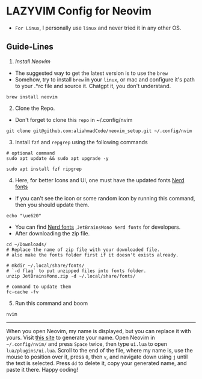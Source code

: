 # LAZYVIM Config for Neovim

- `For Linux`, I personally use `linux` and never tried it in any other OS.

## Guide-Lines

1. _Install Neovim_
 - The suggested way to get the latest version is to use the `brew`
 - Somehow, try to install `brew` in your `linux`, or mac and configure it's path to your .*rc file and source it. Chatgpt it, you don't understand.
 ```
brew install neovim
```

2. Clone the Repo.
  - Don't forget to clone this `repo` in ~/.config/nvim

```
git clone git@github.com:aliahmadCode/neovim_setup.git ~/.config/nvim
```
 
3. Install `fzf` and `repgrep` using the following commands

```
# optional command
sudo apt update && sudo apt upgrade -y
```

```
sudo apt install fzf ripgrep
```
4. Here, for better Icons and UI, one must have the updated fonts [Nerd fonts](https://www.nerdfonts.com/font-downloads)
 - If you can't see the icon or some random icon by running this command, then you should update them.
 ```
echo "\ue620"

```
 - You can find [Nerd fonts](https://www.nerdfonts.com/font-downloads) ,`JetBrainsMono Nerd fonts` for developers. 
 - After downloading the zip file.
 ```
cd ~/Downloads/
# Replace the name of zip file with your downloaded file.
# also make the fonts folder first if it doesn't exists already.

# mkdir ~/.local/share/fonts/
# `-d flag` to put unzipped files into fonts folder.
unzip JetBrainsMono.zip -d ~/.local/share/fonts/

# command to update them
fc-cache -fv
```
5. Run this command and boom
```
nvim
```

---

When you open Neovim, my name is displayed, but you can replace it with yours. Visit [this site](https://patorjk.com/software/taag/) to generate your name. Open Neovim in `~/.config/nvim/` and press `Space` twice, then type `ui.lua` to open `lua/plugins/ui.lua`. Scroll to the end of the file, where my name is, use the mouse to position over it, press `0`, then `v`, and navigate down using `j` until the text is selected. Press `dd` to delete it, copy your generated name, and paste it there. Happy coding!
